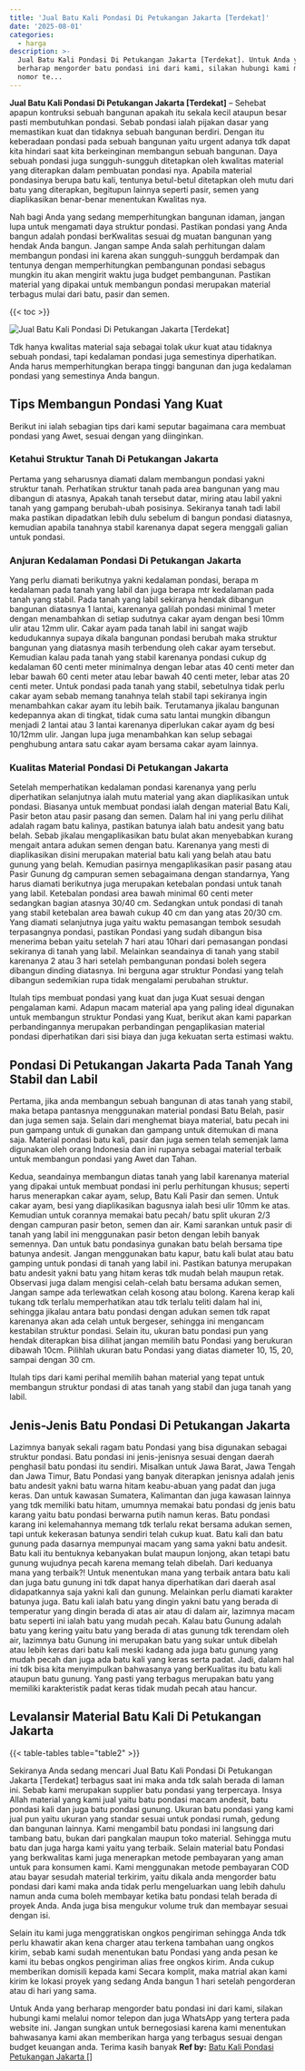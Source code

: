 ```yaml
---
title: 'Jual Batu Kali Pondasi Di Petukangan Jakarta [Terdekat]'
date: '2025-08-01'
categories:
  - harga
description: >-
  Jual Batu Kali Pondasi Di Petukangan Jakarta [Terdekat]. Untuk Anda yang
  berharap mengorder batu pondasi ini dari kami, silakan hubungi kami melalui
  nomor te...
---
```


**Jual Batu Kali Pondasi Di Petukangan Jakarta \[Terdekat\]** – Sehebat apapun kontruksi sebuah bangunan apakah itu sekala kecil ataupun besar pasti membutuhkan pondasi. Sebab pondasi ialah pijakan dasar yang memastikan kuat dan tidaknya sebuah bangunan berdiri. Dengan itu keberadaan pondasi pada sebuah bangunan yaitu urgent adanya tdk dapat kita hindari saat kita berkeinginan membangun sebuah bangunan. Daya sebuah pondasi juga sungguh-sungguh ditetapkan oleh kwalitas material yang diterapkan dalam pembuatan pondasi nya. Apabila material pondasinya berupa batu kali, tentunya betul-betul ditetapkan oleh mutu dari batu yang diterapkan, begitupun lainnya seperti pasir, semen yang diaplikasikan benar-benar menentukan Kwalitas nya.

Nah bagi Anda yang sedang memperhitungkan bangunan idaman, jangan lupa untuk mengamati daya struktur pondasi. Pastikan pondasi yang Anda bangun adalah pondasi berKwalitas sesuai dg muatan bangunan yang hendak Anda bangun. Jangan sampe Anda salah perhitungan dalam membangun pondasi ini karena akan sungguh-sungguh berdampak dan tentunya dengan memperhitungkan pembangunan pondasi sebagus mungkin itu akan mengirit waktu juga budget pembangunan. Pastikan material yang dipakai untuk membangun pondasi merupakan material terbagus mulai dari batu, pasir dan semen.

{{< toc >}}

![Jual Batu Kali Pondasi Di Petukangan Jakarta [Terdekat]](/images/jual-batu-kali-20.png)

Tdk hanya kwalitas material saja sebagai tolak ukur kuat atau tidaknya sebuah pondasi, tapi kedalaman pondasi juga semestinya diperhatikan. Anda harus memperhitungkan berapa tinggi bangunan dan juga kedalaman pondasi yang semestinya Anda bangun.

## Tips Membangun Pondasi Yang Kuat

Berikut ini ialah sebagian tips dari kami seputar bagaimana cara membuat pondasi yang Awet, sesuai dengan yang diinginkan.

### Ketahui Struktur Tanah Di Petukangan Jakarta

Pertama yang seharusnya diamati dalam membangun pondasi yakni struktur tanah. Perhatikan struktur tanah pada area bangunan yang mau dibangun di atasnya, Apakah tanah tersebut datar, miring atau labil yakni tanah yang gampang berubah-ubah posisinya. Sekiranya tanah tadi labil maka pastikan dipadatkan lebih dulu sebelum di bangun pondasi diatasnya, kemudian apabila tanahnya stabil karenanya dapat segera menggali galian untuk pondasi.

### Anjuran Kedalaman Pondasi Di Petukangan Jakarta

Yang perlu diamati berikutnya yakni kedalaman pondasi, berapa m kedalaman pada tanah yang labil dan juga berapa mtr kedalaman pada tanah yang stabil. Pada tanah yang labil sekiranya hendak dibangun bangunan diatasnya 1 lantai, karenanya galilah pondasi minimal 1 meter dengan menambahkan di setiap sudutnya cakar ayam dengan besi 10mm ulir atau 12mm ulir. Cakar ayam pada tanah labil ini sangat wajib kedudukannya supaya dikala bangunan pondasi berubah maka struktur bangunan yang diatasnya masih terbendung oleh cakar ayam tersebut. Kemudian kalau pada tanah yang stabil karenanya pondasi cukup dg kedalaman 60 centi meter minimalnya dengan lebar atas 40 centi meter dan lebar bawah 60 centi meter atau lebar bawah 40 centi meter, lebar atas 20 centi meter. Untuk pondasi pada tanah yang stabil, sebetulnya tidak perlu cakar ayam sebab memang tanahnya telah stabil tapi sekiranya ingin menambahkan cakar ayam itu lebih baik. Terutamanya jikalau bangunan kedepannya akan di tingkat, tidak cuma satu lantai mungkin dibangun menjadi 2 lantai atau 3 lantai karenanya diperlukan cakar ayam dg besi 10/12mm ulir. Jangan lupa juga menambahkan kan selup sebagai penghubung antara satu cakar ayam bersama cakar ayam lainnya.

### Kualitas Material Pondasi Di Petukangan Jakarta

Setelah memperhatikan kedalaman pondasi karenanya yang perlu diperhatikan selanjutnya ialah mutu material yang akan diaplikasikan untuk pondasi. Biasanya untuk membuat pondasi ialah dengan material Batu Kali, Pasir beton atau pasir pasang dan semen. Dalam hal ini yang perlu dilihat adalah ragam batu kalinya, pastikan batunya ialah batu andesit yang batu belah. Sebab jikalau mengaplikasikan batu bulat akan menyebabkan kurang mengait antara adukan semen dengan batu. Karenanya yang mesti di diaplikasikan disini merupakan material batu kali yang belah atau batu gunung yang belah. Kemudian pasirnya mengaplikasikan pasir pasang atau Pasir Gunung dg campuran semen sebagaimana dengan standarnya, Yang harus diamati berikutnya juga merupakan ketebalan pondasi untuk tanah yang labil. Ketebalan pondasi area bawah minimal 60 centi meter sedangkan bagian atasnya 30/40 cm. Sedangkan untuk pondasi di tanah yang stabil ketebalan area bawah cukup 40 cm dan yang atas 20/30 cm. Yang diamati selanjutnya juga yaitu waktu pemasangan tembok sesudah terpasangnya pondasi, pastikan Pondasi yang sudah dibangun bisa menerima beban yaitu setelah 7 hari atau 10hari dari pemasangan pondasi sekiranya di tanah yang labil. Melainkan seandainya di tanah yang stabil karenanya 2 atau 3 hari setelah pembangunan pondasi boleh segera dibangun dinding diatasnya. Ini berguna agar struktur Pondasi yang telah dibangun sedemikian rupa tidak mengalami perubahan struktur.

Itulah tips membuat pondasi yang kuat dan juga Kuat sesuai dengan pengalaman kami. Adapun macam material apa yang paling ideal digunakan untuk membangun struktur Pondasi yang Kuat, berikut akan kami paparkan perbandingannya merupakan perbandingan pengaplikasian material pondasi diperhatikan dari sisi biaya dan juga kekuatan serta estimasi waktu.

## Pondasi Di Petukangan Jakarta Pada Tanah Yang Stabil dan Labil

Pertama, jika anda membangun sebuah bangunan di atas tanah yang stabil, maka betapa pantasnya menggunakan material pondasi Batu Belah, pasir dan juga semen saja. Selain dari menghemat biaya material, batu pecah ini pun gampang untuk di gunakan dan gampang untuk ditemukan di mana saja. Material pondasi batu kali, pasir dan juga semen telah semenjak lama digunakan oleh orang Indonesia dan ini rupanya sebagai material terbaik untuk membangun pondasi yang Awet dan Tahan.

Kedua, seandainya membangun diatas tanah yang labil karenanya material yang dipakai untuk membuat pondasi ini perlu perhitungan khusus; seperti harus menerapkan cakar ayam, selup, Batu Kali Pasir dan semen. Untuk cakar ayam, besi yang diaplikasikan bagusnya ialah besi ulir 10mm ke atas. Kemudian untuk corannya memakai batu pecah/ batu split ukuran 2/3 dengan campuran pasir beton, semen dan air. Kami sarankan untuk pasir di tanah yang labil ini menggunakan pasir beton dengan lebih banyak semennya. Dan untuk batu pondasinya gunakan batu belah bersama tipe batunya andesit. Jangan menggunakan batu kapur, batu kali bulat atau batu gamping untuk pondasi di tanah yang labil ini. Pastikan batunya merupakan batu andesit yakni batu yang hitam keras tdk mudah belah maupun retak. Observasi juga dalam mengisi celah-celah batu bersama adukan semen, Jangan sampe ada terlewatkan celah kosong atau bolong. Karena kerap kali tukang tdk terlalu memperhatikan atau tdk terlalu teliti dalam hal ini, sehingga jikalau antara batu pondasi dengan adukan semen tdk rapat karenanya akan ada celah untuk bergeser, sehingga ini mengancam kestabilan struktur pondasi. Selain itu, ukuran batu pondasi pun yang hendak diterapkan bisa dilihat jangan memilih batu Pondasi yang berukuran dibawah 10cm. Pilihlah ukuran batu Pondasi yang diatas diameter 10, 15, 20, sampai dengan 30 cm.

Itulah tips dari kami perihal memilih bahan material yang tepat untuk membangun struktur pondasi di atas tanah yang stabil dan juga tanah yang labil.

## Jenis-Jenis Batu Pondasi Di Petukangan Jakarta

Lazimnya banyak sekali ragam batu Pondasi yang bisa digunakan sebagai struktur pondasi. Batu pondasi ini jenis-jenisnya sesuai dengan daerah penghasil batu pondasi itu sendiri. Misalkan untuk Jawa Barat, Jawa Tengah dan Jawa Timur, Batu Pondasi yang banyak diterapkan jenisnya adalah jenis batu andesit yakni batu warna hitam keabu-abuan yang padat dan juga keras. Dan untuk kawasan Sumatera, Kalimantan dan juga kawasan lainnya yang tdk memiliki batu hitam, umumnya memakai batu pondasi dg jenis batu karang yaitu batu pondasi berwarna putih namun keras. Batu pondasi karang ini kelemahannya memang tdk terlalu rekat bersama adukan semen, tapi untuk kekerasan batunya sendiri telah cukup kuat. Batu kali dan batu gunung pada dasarnya mempunyai macam yang sama yakni batu andesit. Batu kali itu bentuknya kebanyakan bulat maupun lonjong, akan tetapi batu gunung wujudnya pecah karena memang telah dibelah. Dari keduanya mana yang terbaik?! Untuk menentukan mana yang terbaik antara batu kali dan juga batu gunung ini tdk dapat hanya diperhatikan dari daerah asal didapatkannya saja yakni kali dan gunung. Melainkan perlu diamati karakter batunya juga. Batu kali ialah batu yang dingin yakni batu yang berada di temperatur yang dingin berada di atas air atau di dalam air, lazimnya macam batu seperti ini ialah batu yang mudah pecah. Kalau batu Gunung adalah batu yang kering yaitu batu yang berada di atas gunung tdk terendam oleh air, lazimnya batu Gunung ini merupakan batu yang sukar untuk dibelah atau lebih keras dari batu kali meski kadang ada juga batu gunung yang mudah pecah dan juga ada batu kali yang keras serta padat. Jadi, dalam hal ini tdk bisa kita menyimpulkan bahwasanya yang berKualitas itu batu kali ataupun batu gunung. Yang pasti yang terbagus merupakan batu yang memiliki karakteristik padat keras tidak mudah pecah atau hancur.

## Levalansir Material Batu Kali Di Petukangan Jakarta

{{< table-tables table="table2" >}}

Sekiranya Anda sedang mencari Jual Batu Kali Pondasi Di Petukangan Jakarta \[Terdekat\] terbagus saat ini maka anda tdk salah berada di laman ini. Sebab kami merupakan supplier batu pondasi yang terpercaya. Insya Allah material yang kami jual yaitu batu pondasi macam andesit, batu pondasi kali dan juga batu pondasi gunung. Ukuran batu pondasi yang kami jual pun yaitu ukuran yang standar sesuai untuk pondasi rumah, gedung dan bangunan lainnya. Kami mengambil batu pondasi ini langsung dari tambang batu, bukan dari pangkalan maupun toko material. Sehingga mutu batu dan juga harga kami yaitu yang terbaik. Selain material batu Pondasi yang berkwalitas kami juga menerapkan metode pembayaran yang aman untuk para konsumen kami. Kami menggunakan metode pembayaran COD atau bayar sesudah material terkirim, yaitu dikala anda mengorder batu pondasi dari kami maka anda tidak perlu mengeluarkan uang lebih dahulu namun anda cuma boleh membayar ketika batu pondasi telah berada di proyek Anda. Anda juga bisa mengukur volume truk dan membayar sesuai dengan isi.

Selain itu kami juga menggratiskan ongkos pengiriman sehingga Anda tdk perlu khawatir akan kena charger atau terkena tambahan uang ongkos kirim, sebab kami sudah menentukan batu Pondasi yang anda pesan ke kami itu bebas ongkos pengiriman alias free ongkos kirim. Anda cukup memberikan domisili kepada kami Secara komplit, maka matrial akan kami kirim ke lokasi proyek yang sedang Anda bangun 1 hari setelah pengorderan atau di hari yang sama.

Untuk Anda yang berharap mengorder batu pondasi ini dari kami, silakan hubungi kami melalui nomor telepon dan juga WhatsApp yang tertera pada website ini. Jangan sungkan untuk bernegosiasi karena kami menentukan bahwasanya kami akan memberikan harga yang terbagus sesuai dengan budget keuangan anda. Terima kasih banyak
**Ref by:** [Batu Kali Pondasi Petukangan Jakarta []](https://id.wikipedia.org/wiki/Batu)
